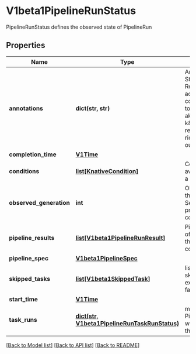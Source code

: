 # V1beta1PipelineRunStatus

PipelineRunStatus defines the observed state of PipelineRun
## Properties
Name | Type | Description | Notes
------------ | ------------- | ------------- | -------------
**annotations** | **dict(str, str)** | Annotations is additional Status fields for the Resource to save some additional State as well as convey more information to the user. This is roughly akin to Annotations on any k8s resource, just the reconciler conveying richer information outwards. | [optional] 
**completion_time** | [**V1Time**](V1Time.md) |  | [optional] 
**conditions** | [**list[KnativeCondition]**](KnativeCondition.md) | Conditions the latest available observations of a resource&#39;s current state. | [optional] 
**observed_generation** | **int** | ObservedGeneration is the &#39;Generation&#39; of the Service that was last processed by the controller. | [optional] 
**pipeline_results** | [**list[V1beta1PipelineRunResult]**](V1beta1PipelineRunResult.md) | PipelineResults are the list of results written out by the pipeline task&#39;s containers | [optional] 
**pipeline_spec** | [**V1beta1PipelineSpec**](V1beta1PipelineSpec.md) |  | [optional] 
**skipped_tasks** | [**list[V1beta1SkippedTask]**](V1beta1SkippedTask.md) | list of tasks that were skipped due to when expressions evaluating to false | [optional] 
**start_time** | [**V1Time**](V1Time.md) |  | [optional] 
**task_runs** | [**dict(str, V1beta1PipelineRunTaskRunStatus)**](V1beta1PipelineRunTaskRunStatus.md) | map of PipelineRunTaskRunStatus with the taskRun name as the key | [optional] 

[[Back to Model list]](../README.md#documentation-for-models) [[Back to API list]](../README.md#documentation-for-api-endpoints) [[Back to README]](../README.md)


